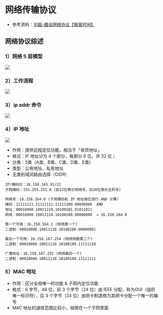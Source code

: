 # 网络传输协议
- 参考资料：[刘超-趣谈网络协议【极客时间】](https://time.geekbang.org/column/intro/85)

## 网络协议综述

### 1）网络 5 层模型
![](http://images.intflag.com/protocol001.jpg)

### 2）工作流程
![](http://images.intflag.com/protocol002.jpg)

### 3）ip addr 命令
![](http://images.intflag.com/protocol004.jpg)

### 4）IP 地址
![](http://images.intflag.com/protocol003.jpg)
- 作用：提供远程定位功能，相当于「收货地址」
- 格式：IP 地址分为 4 个部分，每部分 8 位，共 32 位；
- 分类：5类（A类、B类、C类、D类、E类）
- 类型：公有地址、私有地址
- 无类别域间路由选择（CIDR）

```
IP/掩码位：16.158.165.91/22
子网掩码：255.255.252.0 (前22位表示网络号，后10位表示主机号)

网络号：16.158.164.0 (子网掩码和 IP 地址按位进行 AND 计算)
掩码：11111111.11111111.11111100.00000000  AND
地址：00010000.‬10011110.‭10100101‬.‭01011011‬
网络：00010000.10011110.10100100.00000000  = 16.158.164.0

第一个可用：16.158.164.1 (网络第一个)
二进制：00010000.10011110.10100100.00000001

最后一个可用：16.158.167.254 (网络倒数第二个)
二进制：00010000.10011110.10100100.11111110

广播地址：16.158.167.255 (网络最后一个)
二进制：00010000.10011110.10100100.11111111
```

### 5）MAC 地址
- 作用：区分全局唯一的功能 & 子网内定位功能
- 格式：6 字节，48 位，前 3 个字节（24 位）由 IEEE 分配，称为OUI（组织唯一标识符），后 3 个字节（24 位）由网卡制造商为其网卡分配一个唯一的编号
- MAC 地址的通信范围比较小，局限在一个子网里面